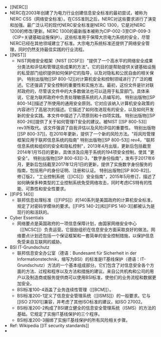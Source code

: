 - [[NERC]]
- NERC在2003年创建了为电力行业创建信息安全标准的最初尝试，被称为NERC CSS（网络安全标准）。在CSS准则之后，NERC对这些要求进行了演变和加强。最广泛认可的现代NERC安全标准是NERC 1300，它是对NERC 1200的修改/更新。NERC 1300的最新版本被称为CIP-002-3至CIP-009-3（CIP=关键基础设施保护）。这些标准用于保障大宗电力系统的安全，尽管NERC已经在其他领域建立了标准。大宗电力系统标准还提供了网络安全管理，同时仍然支持最佳实践的行业流程。
- [[NIST]]
	- NIST网络安全框架（NIST [[CSF]]）"提供了一个高水平的网络安全成果分类法和评估和管理这些成果的方法"。它的目的是帮助提供关键基础设施的私营部门组织提供如何保护它的指导，以及对隐私和公民自由的相关保护。
	  特别出版物[[SP 800-12]]对计算机安全和控制领域进行了广泛的概述。它还强调了安全控制的重要性和实施方法。最初，这份文件是针对联邦政府的，尽管该文件中的大多数做法也可以适用于私营部门。具体来说，它是为联邦政府中负责处理敏感系统的人员编写的。
	  特别出版物[[SP 800-14]]描述了所使用的通用安全原则。它对应该纳入计算机安全政策的内容进行了高层次的描述。它描述了如何改进现有的安全，以及如何开发新的安全实践。本文件中描述了八项原则和十四项实践。
	  特别出版物[[SP 800-26]]提供了关于如何管理IT安全的建议。被NIST [[SP 800-53]] rev3所取代。该文件强调了自我评估以及风险评估的重要性。
	  特别出版物[[SP 800-37]]，在2010年更新，提供了一个新的风险方法。"将风险管理框架应用于联邦信息系统的指南"
	  特别出版物[[SP 800-53]] rev4，"联邦信息系统和组织的安全和隐私控制"，2013年4月出版，更新后包括截至2014年1月15日的更新，具体涉及应用于系统的194项安全控制，使其 "更安全"。
	  特别出版物[[SP 800-63]]-3，"数字身份指南"，发布于2017年6月，更新后包括截至2017年12月1日的更新，提供了实施数字身份服务的指南，包括用户的身份证明、注册和认证。
	  特别出版物[[SP 800-82]]，修订版2，"工业控制系统（[[ICS]]）安全指南"，2015年5月修订，描述了如何确保多种类型的工业控制系统免受网络攻击，同时考虑ICS特有的性能、可靠性和安全性要求。
- [[FIPS 140]]
	- 联邦信息处理标准（[[FIPS]]）的140系列是美国政府的计算机安全标准，规定了对密码学模块的要求。[[FIPS 140-2]]和[[FIPS 140-3]]都被认为是现行的和活跃的。
- Cyber Essentials
	- 网络要点是英国政府的一项信息保障计划，由国家网络安全中心（[[NCSC]]）负责运营。它鼓励组织在信息安全方面采取良好的做法。网络要点计划还包括一个保证框架和一套简单的安全控制措施，以保护信息免受来自互联网的威胁。
- BSI IT-Grundschutz
	- 联邦信息安全办公室（德语：Bundesamt für Sicherheit in der Informationstechnik，缩写为BSI）的标准是IT基线保护（德语：IT-Grundschutz）方法的一个基本组成部分。它们包含了对信息安全各个方面的方法、过程和程序以及方法和措施的建议。来自公共机构和公司的用户以及制造商或服务提供商可以使用BSI标准，使他们的业务流程和数据更加安全。
	- BSI标准100-4涵盖了业务连续性管理（[[BCM]]）。
	- BSI标准200-1定义了信息安全管理系统（[[ISMS]]）的一般要求。它与[[ISO 27001]]兼容，并考虑了其他ISO标准的建议，如ISO 27002。
	- BSI标准200-2构成了BSI建立健全的信息安全管理系统（ISMS）的方法的基础。它规定了实施IT基线保护的三个程序。
	- BSI标准200-3捆绑了实施IT基线保护的所有风险相关步骤。
- Ref: Wikipedia [[IT security standards]]
-